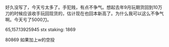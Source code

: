 好久没写了，今天亏太多了。手犯贱，有点不争气。想起去年9月玩期货回到10万刀的时候应该收手玩回现货的，估计现在也回本新高了。为什么我可以这么不争气啊。今天亏了5000刀。

65,157.13925945
stx staking: 1869 

80869 如果加上w的空投
